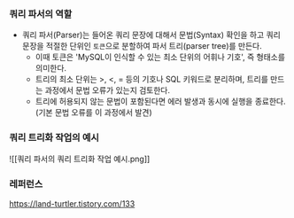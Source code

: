 
### 쿼리 파서의 역할

- 쿼리 파서(Parser)는 들어온 쿼리 문장에 대해서 문법(Syntax) 확인을 하고 쿼리 문장을 적절한 단위인 `토큰`으로 분할하여 파서 트리(parser tree)를 만든다.
	- 이때 토큰은 'MySQL이 인식할 수 있는 최소 단위의 어휘나 기호', 즉 형태소를 의미한다. 
	-  트리의 최소 단위는 >, <, = 등의 기호나 SQL 키워드로 분리하며, 트리를 만드는 과정에서 문법 오류가 있는지 검토한다. 
	- 트리에 허용되지 않는 문법이 포함된다면 에러 발생과 동시에 실행을 종료한다. (기본 문법 오류를 이 과정에서 발견)

### 쿼리 트리화 작업의 예시

![[쿼리 파서의 쿼리 트리화 작업 예시.png]]







### 레퍼런스
https://land-turtler.tistory.com/133
